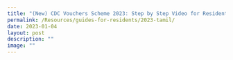 ```yaml
---
title: "(New) CDC Vouchers Scheme 2023: Step by Step Video for Residents (Tamil)"
permalink: /Resources/guides-for-residents/2023-tamil/
date: 2023-01-04
layout: post
description: ""
image: ""
---
```

